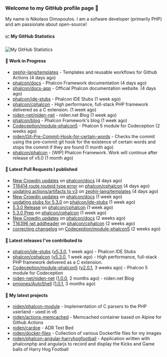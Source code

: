 ### Welcome to my GitHub profile page 👋

My name is Nikolaos Dimopoulos. I am a sofware developer (primarily PHP) and am passionate about open-source!

#### 📈 My GitHub Statistics

![My GitHub Statistics](https://github-readme-stats.vercel.app/api?username=niden&show_icons=true&count_private=true&hide_title=true&theme=transparent)

#### 👷 Work in Progress

- [zephir-lang/templates](https://github.com/zephir-lang/templates) - Templates and reusable workflows for Github Actions (4 days ago)
- [phalcon/docs](https://github.com/phalcon/docs) - Phalcon Framework documentation (4 days ago)
- [phalcon/docs-app](https://github.com/phalcon/docs-app) - Official Phalcon documentation website. (4 days ago)
- [phalcon/ide-stubs](https://github.com/phalcon/ide-stubs) - Phalcon IDE Stubs (1 week ago)
- [phalcon/cphalcon](https://github.com/phalcon/cphalcon) - High performance, full-stack PHP framework delivered as a C extension. (1 week ago)
- [niden-net/niden-net](https://github.com/niden-net/niden-net) - niden.net Blog (1 week ago)
- [phalcon/blog](https://github.com/phalcon/blog) - Phalcon Framework&#39;s blog (1 week ago)
- [Codeception/module-phalcon5](https://github.com/Codeception/module-phalcon5) - Phalcon 5 module for Codeception (2 weeks ago)
- [niden/Git-Pre-Commit-Hook-for-certain-words](https://github.com/niden/Git-Pre-Commit-Hook-for-certain-words) - Checks the commit using the pre-commit git hook for the existence of certain words and stops the commit if they are found (1 month ago)
- [phalcon/phalcon](https://github.com/phalcon/phalcon) - [WIP] Phalcon Framework. Work will continue after release of v5.0 (1 month ago)

#### 🔨 Latest Pull Requests I published

- [New Crowdin updates](https://github.com/phalcon/docs/pull/3155) on [phalcon/docs](https://github.com/phalcon/docs) (4 days ago)
- [T16414 route routeid type error](https://github.com/phalcon/cphalcon/pull/16415) on [phalcon/cphalcon](https://github.com/phalcon/cphalcon) (4 days ago)
- [updating actions/artifacts to v3](https://github.com/zephir-lang/templates/pull/1) on [zephir-lang/templates](https://github.com/zephir-lang/templates) (4 days ago)
- [New Crowdin updates](https://github.com/phalcon/docs/pull/3154) on [phalcon/docs](https://github.com/phalcon/docs) (1 week ago)
- [updating stubs for 5.3.0](https://github.com/phalcon/ide-stubs/pull/92) on [phalcon/ide-stubs](https://github.com/phalcon/ide-stubs) (1 week ago)
- [5.3.0 Release](https://github.com/phalcon/cphalcon/pull/16406) on [phalcon/cphalcon](https://github.com/phalcon/cphalcon) (1 week ago)
- [5.3.0 Prep](https://github.com/phalcon/cphalcon/pull/16405) on [phalcon/cphalcon](https://github.com/phalcon/cphalcon) (1 week ago)
- [New Crowdin updates](https://github.com/phalcon/docs/pull/3150) on [phalcon/docs](https://github.com/phalcon/docs) (2 weeks ago)
- [T16396 jwt addheader](https://github.com/phalcon/cphalcon/pull/16397) on [phalcon/cphalcon](https://github.com/phalcon/cphalcon) (2 weeks ago)
- [correcting changelog](https://github.com/Codeception/module-phalcon5/pull/10) on [Codeception/module-phalcon5](https://github.com/Codeception/module-phalcon5) (2 weeks ago)

#### 🔭 Latest releases I've contributed to

- [phalcon/ide-stubs](https://github.com/phalcon/ide-stubs) ([v5.3.0](https://github.com/phalcon/ide-stubs/releases/tag/v5.3.0), 1 week ago) - Phalcon IDE Stubs
- [phalcon/cphalcon](https://github.com/phalcon/cphalcon) ([v5.3.0](https://github.com/phalcon/cphalcon/releases/tag/v5.3.0), 1 week ago) - High performance, full-stack PHP framework delivered as a C extension.
- [Codeception/module-phalcon5](https://github.com/Codeception/module-phalcon5) ([v2.0.1](https://github.com/Codeception/module-phalcon5/releases/tag/v2.0.1), 3 weeks ago) - Phalcon 5 module for Codeception
- [niden-net/niden-net](https://github.com/niden-net/niden-net) ([1.0.0](https://github.com/niden-net/niden-net/releases/tag/1.0.0), 2 months ago) - niden.net Blog
- [pmjones/AutoShell](https://github.com/pmjones/AutoShell) ([1.0.1](https://github.com/pmjones/AutoShell/releases/tag/1.0.1), 3 months ago)

#### 🌱 My latest projects

- [niden/phalcon-module](https://github.com/niden/phalcon-module) - Implementation of C parsers to the PHP userland - used in v6
- [niden/actions-memcached](https://github.com/niden/actions-memcached) - Memcached container based on Alpine for Github Actions
- [niden/cardoe](https://github.com/niden/cardoe) - ADR Test Bed
- [niden/docker-files](https://github.com/niden/docker-files) - Collection of various Dockerfile files for my images
- [niden/phalcon-angular-harryhogfootball](https://github.com/niden/phalcon-angular-harryhogfootball) - Application written with phalconphp and angularjs to record and display the Kicks and Game balls of Harry Hog Football


